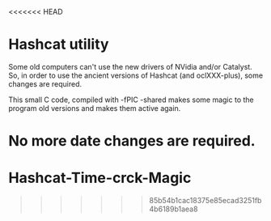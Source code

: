 <<<<<<< HEAD
# Hashcat utility

Some old computers can't use the new drivers of NVidia and/or Catalyst.
So, in order to use the ancient versions of Hashcat (and oclXXX-plus),
some changes are required.

This small C code, compiled with -fPIC -shared makes some magic to the
program old versions and makes them active again.

No more date changes are required.
=======
# Hashcat-Time-crck-Magic
>>>>>>> 85b54b1cac18375e85ecad3251fb4b6189b1aea8
